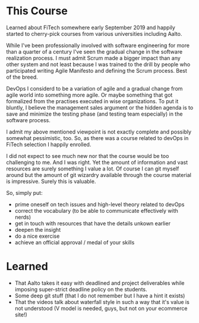 

This Course
===========

Learned about FiTech somewhere early September 2019 and happily started to cherry-pick courses from various universities including Aalto.

While I've been professionally involved with software engineering for more than a quarter of a century I've seen the gradual change in the software realization process. I must admit Scrum made a bigger impact than any other system and not least because I was trained to the drill by people who participated writing Agile Manifesto and defining the Scrum process. Best of the breed.

DevOps I considerd to be a variation of agile and a gradual change from agile world into something more agile. Or maybe something that got formalized from the practises executed in wise organizations. To put it bluntly, I believe the management sales argument or the hidden agenda is to save and minimize the testing phase (and testing team especially) in the software process.

I admit my above mentioned viewpoint is not exactly complete and possibly somewhat pessimistic, too. So, as there was a course related to devOps in FiTech selection I happily enrolled.

I did not expect to see much new nor that the course would be too challenging to me. And I was right. Yet the amount of information and vast resources are surely something I value a lot. Of course I can git myself around but the amount of git wizardry available through the course material is impressive. Surely this is valuable.






So, simply put:
* prime oneself on tech issues and high-level theory related to devOps
* correct the vocabulary (to be able to communicate effectively with nerds)
* get in touch with resources that have the details unkown earlier
* deepen the insight
* do a nice exercise
* achieve an official approval / medal of your skills


Learned
=======


* That Aalto takes it easy with deadlined and project deliverables while imposing super-strict deadline policy on the students.
* Some deep git stuff (that I do not remember but I have a hint it exists)
* That the videos talk about waterfall style in such a way that it's value is not understood (V model is needed, guys, but not on your ecommerce site!)


